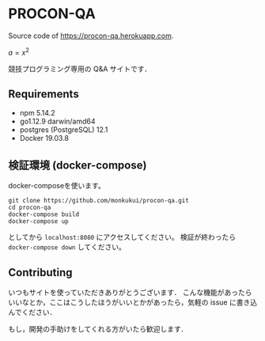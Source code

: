 # PROCON-QA
Source code of https://procon-qa.herokuapp.com.

$a = x^2$

競技プログラミング専用の Q&A サイトです．

## Requirements
- npm 5.14.2
- go1.12.9 darwin/amd64
- postgres (PostgreSQL) 12.1
- Docker 19.03.8

## 検証環境 (docker-compose)
docker-composeを使います。
```
git clone https://github.com/monkukui/procon-qa.git
cd procon-qa
docker-compose build
docker-compose up
```
としてから `localhost:8080` にアクセスしてください。
検証が終わったら `docker-compose down` してください。

## Contributing
いつもサイトを使っていただきありがとうございます．
こんな機能があったらいいなとか，ここはこうしたほうがいいとかがあったら，気軽の issue に書き込んでください．

もし，開発の手助けをしてくれる方がいたら歓迎します．
